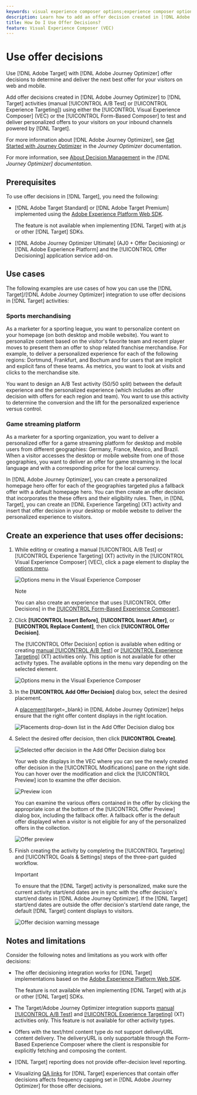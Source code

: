 ```yaml
---
keywords: visual experience composer options;experience composer options;experience options;offer decision;offer decisioning;ajo;journey optimizer
description: Learn how to add an offer decision created in [!DNL Adobe Journey Optimizer] to an activity.
title: How Do I Use Offer Decisions? 
feature: Visual Experience Composer (VEC)
---
```

# Use offer decisions

Use [!DNL Adobe Target] with [!DNL Adobe Journey Optimizer] offer decisions to determine and deliver the next best offer for your visitors on web and mobile.

Add offer decisions created in [!DNL Adobe Journey Optimizer] to [!DNL Target] activities (manual [!UICONTROL A/B Test] or [!UICONTROL Experience Targeting]) using either the [!UICONTROL Visual Experience Composer] (VEC) or the [!UICONTROL Form-Based Composer] to test and deliver personalized offers to your visitors on your inbound channels powered by [!DNL Target].

For more information about [!DNL Adobe Journey Optimizer], see [Get Started with Journey Optimizer](https://experienceleague-review.corp.adobe.com/docs/journey-optimizer/using/get-started/get-started.html) in the *Journey Optimizer* documentation.

For more information, see [About Decision Management](https://experienceleague.adobe.com/docs/journey-optimizer/using/offer-decisioniong/get-started/starting-offer-decisioning.html) in the *[!DNL Journey Optimizer] documentation*.

## Prerequisites 

To use offer decisions in [!DNL Target], you need the following:

* [!DNL Adobe Target Standard] or [!DNL Adobe Target Premium] implemented using the [Adobe Experience Platform Web SDK](/help/c-implementing-target/c-implementing-target-for-client-side-web/aep-web-sdk.md).

  The feature is not available when implementing [!DNL Target] with at.js or other [!DNL Target] SDKs.

* [!DNL Adobe Journey Optimizer Ultimate] (AJ0 + Offer Decisioning) or [!DNL Adobe Experience Platform] and the [!UICONTROL Offer Decisioning] application service add-on.

## Use cases

The following examples are use cases of how you can use the [!DNL Target]/[!DNL Adobe Journey Optimizer] integration to use offer decisions in [!DNL Target] activities:

### Sports merchandising

As a marketer for a sporting league, you want to personalize content on your homepage (on both desktop and mobile website). You want to personalize content based on the visitor's favorite team and recent player moves to present them an offer to shop related franchise merchandise. For example, to deliver a personalized experience for each of the following regions: Dortmund, Frankfurt, and Bochum and for users that are implicit and explicit fans of these teams. As metrics, you want to look at visits and clicks to the merchandise site.

You want to design an A/B Test activity (50/50 split) between the default experience and the personalized experience (which includes an offer decision with offers for each region and team). You want to use this activity to determine the conversion and the lift for the personalized experience versus control.

### Game streaming platform

As a marketer for a sporting organization, you want to deliver a personalized offer for a game streaming platform for desktop and mobile users from different geographies: Germany, France, Mexico, and Brazil. When a visitor accesses the desktop or mobile website from one of those geographies, you want to deliver an offer for game streaming in the local language and with a corresponding price for the local currency.

In [!DNL Adobe Journey Optimizer], you can create a personalized homepage hero offer for each of the geographies targeted plus a fallback offer with a default homepage hero. You can then create an offer decision that incorporates the these offers and their eligibility rules. Then, in [!DNL Target], you can create an [!DNL Experience Targeting] (XT) activity and insert that offer decision in your desktop or mobile website to deliver the personalized experience to visitors.

## Create an experience that uses offer decisions:

1. While editing or creating a manual [!UICONTROL A/B Test] or [!UICONTROL Experience Targeting] (XT) activity in the [!UICONTROL Visual Experience Composer] (VEC), click a page element to display the [options menu](/help/c-experiences/c-visual-experience-composer/viztarget-options.md).

   ![Options menu in the Visual Experience Composer](assets/options-menu1.png)

   >[!NOTE]
   >
   >You can also create an experience that uses [!UICONTROL Offer Decisions] in the [[!UICONTROL Form-Based Experience Composer]](/help/c-experiences/form-experience-composer.md).

1. Click **[!UICONTROL Insert Before]**, **[!UICONTROL Insert After]**, or **[!UICONTROL Replace Content]**, then click **[!UICONTROL Offer Decision]**.

   The [!UICONTROL Offer Decision] option is available when editing or creating [manual [!UICONTROL A/B Test]](/help/c-activities/t-test-ab/test-ab.md#types) or [[!UICONTROL Experience Targeting]](/help/c-activities/t-experience-target/experience-target.md) (XT) activities only. This option is not available for other activity types. The available options in the menu vary depending on the selected element.

   ![Options menu in the Visual Experience Composer](assets/options-menu.png)

1. In the **[!UICONTROL Add Offer Decision]** dialog box, select the desired placement.

   A [placement](https://experienceleague.adobe.com/docs/journey-optimizer/using/offer-decisioniong/create-components/creating-placements.html){target=_blank} in [!DNL Adobe Journey Optimizer] helps ensure that the right offer content displays in the right location.

   ![Placements drop-down list in the Add Offer Decision dialog box](assets/placements.png)

1. Select the desired offer decision, then click **[!UICONTROL Create]**.

   ![Selected offer decision in the Add Offer Decision dialog box](assets/offer-decision.png)

   Your web site displays in the VEC where you can see the newly created offer decision in the [!UICONTROL Modifications] pane on the right side. You can hover over the modification and click the [!UICONTROL Preview] icon to examine the offer decision.

   ![Preview icon](assets/preview-icon.png)

   You can examine the various offers contained in the offer by clicking the appropriate icon at the bottom of the [!UICONTROL Offer Preview] dialog box, including the fallback offer. A fallback offer is the default offer displayed when a visitor is not eligible for any of the personalized offers in the collection.

   ![Offer preview](assets/offer-preview.png)

1. Finish creating the activity by completing the [!UICONTROL Targeting] and [!UICONTROL Goals & Settings] steps of the three-part guided workflow.

   >[!IMPORTANT]
   >
   >To ensure that the [!DNL Target] activity is personalized, make sure the current activity start/end dates are in sync with the offer decision's start/end dates in [!DNL Adobe Journey Optimizer]. If the [!DNL Target] start/end dates are outside the offer decision's start/end date range, the default [!DNL Target] content displays to visitors.

   ![Offer decision warning message](/help/c-integrating-target-with-mac/ajo/assets/offer-decision-warning.png)

## Notes and limitations

Consider the following notes and limitations as you work with offer decisions:

* The offer decisioning integration works for [!DNL Target] implementations based on the [Adobe Experience Platform Web SDK](/help/c-implementing-target/c-implementing-target-for-client-side-web/aep-web-sdk.md).

  The feature is not available when implementing [!DNL Target] with at.js or other [!DNL Target] SDKs.

* The Target/Adobe Journey Optimizer integration supports [manual [!UICONTROL A/B Test]](/help/c-activities/t-test-ab/test-ab.md#types) and [[!UICONTROL Experience Targeting]](/help/c-activities/t-experience-target/experience-target.md) (XT) activities only. This feature is not available for other activity types.

* Offers with the text/html content type do not support deliveryURL content delivery. The deliveryURL is only supportable through the Form-Based Experience Composer where the client is responsible for explicitly fetching and composing the content.

* [!DNL Target] reporting does not provide offer-decision level reporting.

* Visualizing [QA links](/help/c-activities/c-activity-qa/activity-qa.md) for [!DNL Target] experiences that contain offer decisions affects frequency capping set in [!DNL Adobe Journey Optimizer] for those offer decisions.








